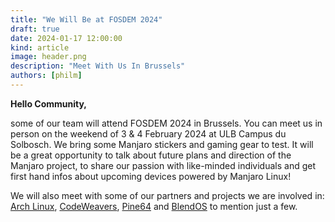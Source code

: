```yaml
---
title: "We Will Be at FOSDEM 2024"
draft: true
date: 2024-01-17 12:00:00
kind: article
image: header.png
description: "Meet With Us In Brussels"
authors: [philm]
---
```

**Hello Community,**

some of our team will attend FOSDEM 2024 in Brussels. You can meet us in person on the weekend of 3 & 4 February 2024 at ULB Campus du Solbosch. We bring some Manjaro stickers and gaming gear to test. It will be a great opportunity to talk about future plans and direction of the Manjaro project, to share our passion with like-minded individuals and get first hand infos about upcoming devices powered by Manjaro Linux!

We will also meet with some of our partners and projects we are involved in: <a href="https://archlinux.org/">Arch Linux</a>, <a href="https://www.codeweavers.com">CodeWeavers</a>, <a href="https://www.pine64.org/">Pine64</a> and <a href="https://blog.blendos.co/">BlendOS</a> to mention just a few.
